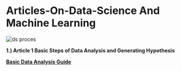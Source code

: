 # Articles-On-Data-Science And Machine Learning
![ds proces](https://user-images.githubusercontent.com/16829371/26950808-0201b428-4c6d-11e7-9642-f89f23238d08.png)


<b> 1.) Article 1 Basic Steps of Data Analysis and Generating Hypothesis

[Basic Data Analysis Guide](https://www.geckoboard.com/learn/data-literacy/basic-data-analysis-guide/#.WsPD1ojwaUk)


